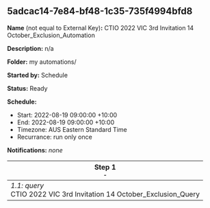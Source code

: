 ## 5adcac14-7e84-bf48-1c35-735f4994bfd8

**Name** (not equal to External Key)**:** CTIO 2022 VIC 3rd Invitation 14 October_Exclusion_Automation

**Description:** n/a

**Folder:** my automations/

**Started by:** Schedule

**Status:** Ready

**Schedule:**

* Start: 2022-08-19 09:00:00 +10:00
* End: 2022-08-19 09:00:00 +10:00
* Timezone: AUS Eastern Standard Time
* Recurrance: run only once

**Notifications:** _none_


| Step 1<br>_<small>-</small>_ |
| --- |
| _1.1: query_<br>CTIO 2022 VIC 3rd Invitation 14 October_Exclusion_Query |
